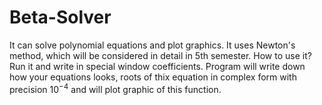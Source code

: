 # Beta-Solver
It can solve polynomial equations and plot graphics. It uses Newton's method, which will be considered in detail in 5th semester. 
How to use it? Run it and write in special window coefficients. Program will write down how your equations looks, roots of thix equation in complex form with precision $10^{-4}$ and will plot graphic of this function.
